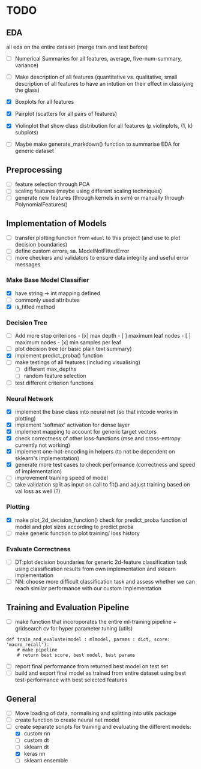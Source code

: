 # TODO 

## EDA
all eda on the entire dataset (merge train and test before)

- [ ] Numerical Summaries for all features, average, five-num-summary, variance)
- [ ] Make description of all features (quantitative vs. qualitative, small description of
      all features to have an intution on their effect in classiying the glass)
- [x] Boxplots for all features 
- [x] Pairplot (scatters for all pairs of features)
- [x] Violinplot that show class distribution for all features (p violinplots, (1, k) subplots)

- [ ] Maybe make generate_markdown() function to summarise EDA for generic dataset 


## Preprocessing 
- [ ] feature selection through PCA 
- [ ] scaling features (maybe using different scaling techniques)
- [ ] generate new features (through kernels in svm) or manually through PolynomialFeatures()

## Implementation of Models

- [ ] transfer plotting function from `eduml` to this project (and use to plot decision boundaries)
- [ ] define custom errors, sa. ModelNotFittedError
- [ ] more checkers and validators to ensure data integrity and useful error messages

### Make Base Model Classifier
- [x] have string -> int mapping defined
- [ ] commonly used attributes
- [x] is_fitted method

### Decision Tree
- [ ] Add more stop criterions 
      - [x] max depth
      - [ ] maximum leaf nodes
      - [ ] maximum nodes 
      - [x] min samples per leaf 
- [ ] plot decision tree (or basic plain text summary)
- [x] implement predict_proba() function
- [ ] make testings of all features (including visualising) 
    - [ ] different max_depths
    - [ ] random feature selection 
- [ ] test different criterion functions

### Neural Network
- [x] implement the base class into neural net (so that intcode works in plotting)
- [x] implement 'softmax' activation for dense layer
- [x] implement mapping to account for generic target vectors
- [x] check correctness of other loss-functions (mse and cross-entropy currently not working)
- [x] implement one-hot-encoding in helpers (to not be dependent on sklearn's implementation)
- [x] generate more test cases to check performance (correctness and speed of implementation)
- [ ] improvement training speed of model
- [ ] take validation split as input on call to fit() and adjust training based on val loss as well (?)

### Plotting
- [x] make plot_2d_decision_function() check for predict_proba function of model and 
      plot sizes according to predict proba
- [ ] make generic function to plot training/ loss history 

### Evaluate Correctness
- [ ] DT:plot decision boundaries for generic 2d-feature classification task using classification 
      results from own implementation and sklearn implementation
- [ ] NN: choose more difficult classification task and assess whether we can reach similar performance
      with our custom implementation 
 
## Training and Evaluation Pipeline
- [ ] make function that incoroporates the entire ml-training pipeline + gridsearch cv for hyper
      parameter tuning (utils)

```
def train_and_evaluate(model : mlmodel, params : dict, score: 'macro_recall'):
    # make pipeline
    # return best score, best model, best params
```

- [ ] report final performance from returned best model on test set
- [ ] build and export final model as trained from entire dataset using best test-performance with best
      selected features

## General

- [ ] Move loading of data, normalising and splitting into utils package
- [ ] create function to create neural net model
- [ ] create separate scripts for training and evaluating the different models:
  - [x] custom nn
  - [ ] custom dt
  - [ ] sklearn dt
  - [x] keras nn
  - [ ] sklearn ensemble
